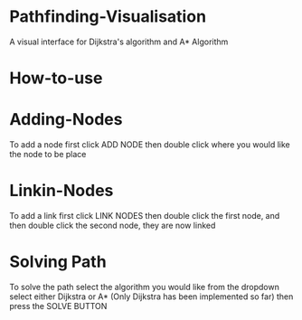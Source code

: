 # Pathfinding-Visualisation
A visual interface for Dijkstra's algorithm and A* Algorithm

# How-to-use

 # Adding-Nodes
  To add a node first click ADD NODE then double click where you would like the node to be place

 # Linkin-Nodes
  To add a link first click LINK NODES then double click the first node, and then double click the second node, they are now linked

 # Solving Path
  To solve the path select the algorithm you would like from the dropdown select either Dijkstra or A* (Only Dijkstra has been implemented so far) then press the SOLVE BUTTON 
